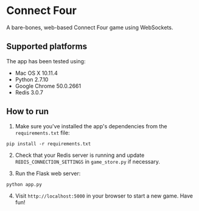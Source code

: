 # Connect Four

A bare-bones, web-based Connect Four game using WebSockets.

## Supported platforms

The app has been tested using:

* Mac OS X 10.11.4
* Python 2.7.10
* Google Chrome 50.0.2661
* Redis 3.0.7

## How to run

1. Make sure you've installed the app's dependencies from the `requirements.txt` file:

```
pip install -r requirements.txt
```

2. Check that your Redis server is running and update `REDIS_CONNECTION_SETTINGS` in `game_store.py` if necessary.

3. Run the Flask web server:

```
python app.py
```

4. Visit `http://localhost:5000` in your browser to start a new game. Have fun!
